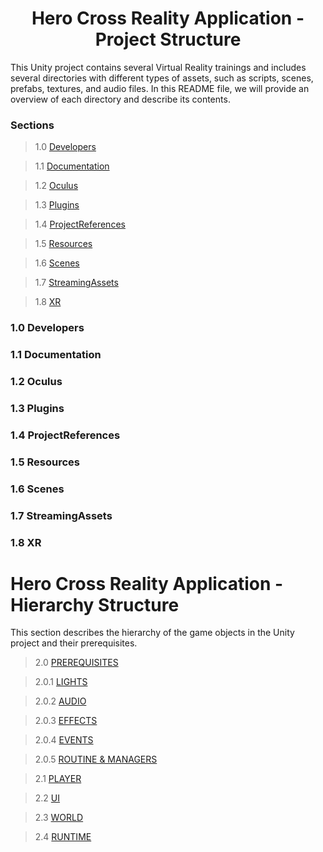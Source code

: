 <h1 align="center"> Hero Cross Reality Application - Project Structure </h1>

This Unity project contains several Virtual Reality trainings and includes several directories with different types of assets, such as scripts, scenes, prefabs, textures, and audio files. In this README file, we will provide an overview of each directory and describe its contents.

### Sections

> 1.0 [Developers](#structure-Developers)

> 1.1 [Documentation](#structure-Documentation)

> 1.2 [Oculus](#structure-Oculus)

> 1.3 [Plugins](#levels)

> 1.4 [ProjectReferences](#structure-ownership)

> 1.5 [Resources](#structure-Resources)

> 1.6 [Scenes](#structure-Scenes)

> 1.7 [StreamingAssets](#structure-StreamingAssets)

> 1.8 [XR](#scene-XR)


<a name="1.0"></a>
<a name="structure-Developers"></a>
### 1.0 Developers

<a name="1.1"></a>
<a name="structure-Documentation"></a>
### 1.1 Documentation

<a name="1.2"></a>
<a name="structure-Oculus"></a>
### 1.2 Oculus

<a name="1.3"></a>
<a name="structure-Plugins"></a>
### 1.3 Plugins

<a name="1.4"></a>
<a name="structure-ProjectReferences"></a>
### 1.4 ProjectReferences

<a name="1.5"></a>
<a name="structure-Resources"></a>
### 1.5 Resources

<a name="1.6"></a>
<a name="structure-Scenes"></a>
### 1.6 Scenes

<a name="1.7"></a>
<a name="structure-StreamingAssets"></a>
### 1.7 StreamingAssets

<a name="1.8"></a>
<a name="structure-XR"></a>
### 1.8 XR

# Hero Cross Reality Application - Hierarchy Structure
This section describes the hierarchy of the game objects in the Unity project and their prerequisites.

> 2.0 [PREREQUISITES](#structure-PREREQUISITES)

> 2.0.1 [LIGHTS](#structure-PREREQUISITES)

> 2.0.2 [AUDIO](#structure-PREREQUISITES)

> 2.0.3 [EFFECTS](#structure-PREREQUISITES)

> 2.0.4 [EVENTS](#structure-PREREQUISITES)

> 2.0.5 [ROUTINE & MANAGERS](#structure-PREREQUISITES)

> 2.1 [PLAYER](#structure-PREREQUISITES)

> 2.2 [UI](#structure-PREREQUISITES)

> 2.3 [WORLD](#structure-PREREQUISITES)

> 2.4 [RUNTIME](#structure-PREREQUISITES)
